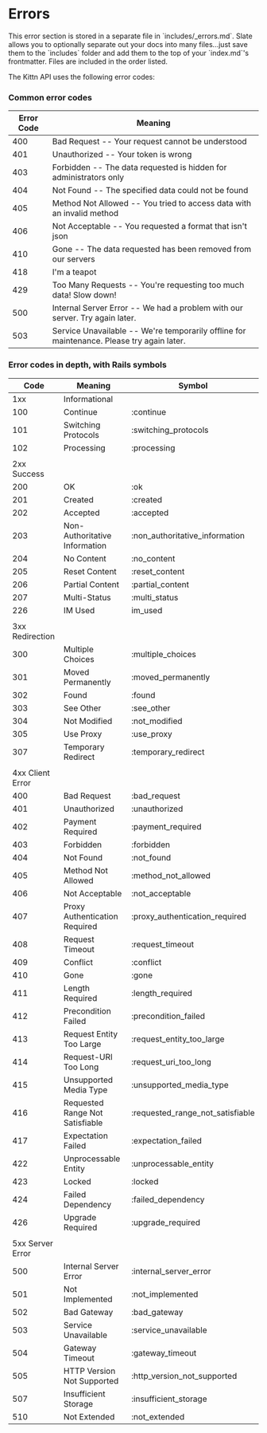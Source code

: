 # Errors

<aside class="notice">This error section is stored in a separate file in `includes/_errors.md`. Slate allows you to optionally separate out your docs into many files...just save them to the `includes` folder and add them to the top of your `index.md`'s frontmatter. Files are included in the order listed.</aside>

The Kittn API uses the following error codes:

### Common error codes
Error Code | Meaning
---------- | -------
400 | Bad Request -- Your request cannot be understood
401 | Unauthorized -- Your token is wrong
403 | Forbidden -- The data requested is hidden for administrators only
404 | Not Found -- The specified data could not be found
405 | Method Not Allowed -- You tried to access data with an invalid method
406 | Not Acceptable -- You requested a format that isn't json
410 | Gone -- The data requested has been removed from our servers
418 | I'm a teapot
429 | Too Many Requests -- You're requesting too much data! Slow down!
500 | Internal Server Error -- We had a problem with our server. Try again later.
503 | Service Unavailable -- We're temporarily offline for maintenance. Please try again later.

### Error codes in depth, with Rails symbols

| Code             | Meaning                         | Symbol                           |
|------------------|---------------------------------|----------------------------------|
| 1xx              | Informational                   |                                  |
| 100              | Continue                        | :continue                        |
| 101              | Switching Protocols             | :switching_protocols             |
| 102              | Processing                      | :processing                      |
|                  |                                 |                                  |
| 2xx Success      |                                 |                                  |
| 200              | OK                              | :ok                              |
| 201              | Created                         | :created                         |
| 202              | Accepted                        | :accepted                        |
| 203              | Non-Authoritative Information   | :non_authoritative_information   |
| 204              | No Content                      | :no_content                      |
| 205              | Reset Content                   | :reset_content                   |
| 206              | Partial Content                 | :partial_content                 |
| 207              | Multi-Status                    | :multi_status                    |
| 226              | IM Used                         | im_used                          |
|                  |                                 |                                  |
| 3xx Redirection  |                                 |                                  |
| 300              | Multiple Choices                | :multiple_choices                |
| 301              | Moved Permanently               | :moved_permanently               |
| 302              | Found                           | :found                           |
| 303              | See Other                       | :see_other                       |
| 304              | Not Modified                    | :not_modified                    |
| 305              | Use Proxy                       | :use_proxy                       |
| 307              | Temporary Redirect              | :temporary_redirect              |
|                  |                                 |                                  |
| 4xx Client Error |                                 |                                  |
| 400              | Bad Request                     | :bad_request                     |
| 401              | Unauthorized                    | :unauthorized                    |
| 402              | Payment Required                | :payment_required                |
| 403              | Forbidden                       | :forbidden                       |
| 404              | Not Found                       | :not_found                       |
| 405              | Method Not Allowed              | :method_not_allowed              |
| 406              | Not Acceptable                  | :not_acceptable                  |
| 407              | Proxy Authentication Required   | :proxy_authentication_required   |
| 408              | Request Timeout                 | :request_timeout                 |
| 409              | Conflict                        | :conflict                        |
| 410              | Gone                            | :gone                            |
| 411              | Length Required                 | :length_required                 |
| 412              | Precondition Failed             | :precondition_failed             |
| 413              | Request Entity Too Large        | :request_entity_too_large        |
| 414              | Request-URI Too Long            | :request_uri_too_long            |
| 415              | Unsupported Media Type          | :unsupported_media_type          |
| 416              | Requested Range Not Satisfiable | :requested_range_not_satisfiable |
| 417              | Expectation Failed              | :expectation_failed              |
| 422              | Unprocessable Entity            | :unprocessable_entity            |
| 423              | Locked                          | :locked                          |
| 424              | Failed Dependency               | :failed_dependency               |
| 426              | Upgrade Required                | :upgrade_required                |
|                  |                                 |                                  |
| 5xx Server Error |                                 |                                  |
| 500              | Internal Server Error           | :internal_server_error           |
| 501              | Not Implemented                 | :not_implemented                 |
| 502              | Bad Gateway                     | :bad_gateway                     |
| 503              | Service Unavailable             | :service_unavailable             |
| 504              | Gateway Timeout                 | :gateway_timeout                 |
| 505              | HTTP Version Not Supported      | :http_version_not_supported      |
| 507              | Insufficient Storage            | :insufficient_storage            |
| 510              | Not Extended                    | :not_extended                    |
